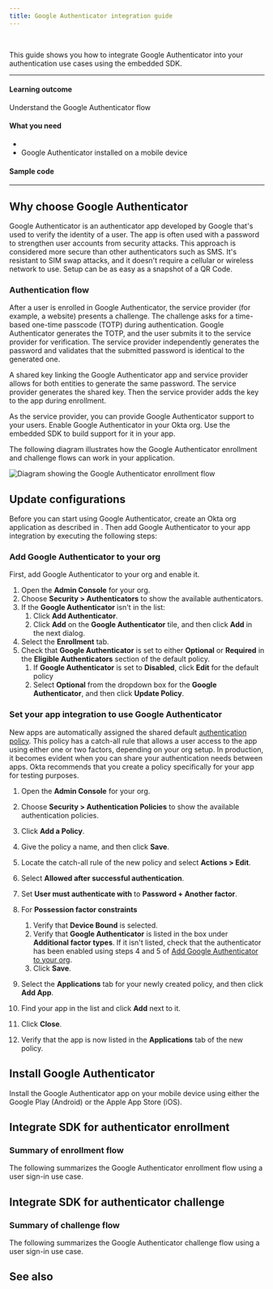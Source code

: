 ```yaml
---
title: Google Authenticator integration guide
---
```


<ApiLifecycle access="ie" /><br>

This guide shows you how to integrate Google Authenticator into your authentication use cases using the embedded SDK.

---
#### Learning outcome

Understand the Google Authenticator flow

#### What you need

* <StackSnippet snippet="oiesdksetup" />
* Google Authenticator installed on a mobile device

#### Sample code

<StackSnippet snippet="samplecode" />

---

## Why choose Google Authenticator

Google Authenticator is an authenticator app developed by Google that's used to verify the identity of a user. The app is often used with a password to strengthen user accounts from security attacks. This approach is considered more secure than other authenticators such as SMS. It's resistant to SIM swap attacks, and it doesn't require a cellular or wireless network to use. Setup can be as easy as a snapshot of a QR Code.

### Authentication flow

After a user is enrolled in Google Authenticator, the service provider (for example, a website) presents a challenge. The challenge asks for a time-based one-time passcode (TOTP) during authentication. Google Authenticator generates the TOTP, and the user submits it to the service provider for verification. The service provider independently generates the password and validates that the submitted password is identical to the generated one.

A shared key linking the Google Authenticator app and service provider allows for both entities to generate the same password. The service provider generates the shared key. Then the service provider adds the key to the app during enrollment.

As the service provider, you can provide Google Authenticator support to your users. Enable Google Authenticator in your Okta org. Use the embedded SDK to build support for it in your app.

The following diagram illustrates how the Google Authenticator enrollment and challenge flows can work in your application.

<div class="full">

![Diagram showing the Google Authenticator enrollment flow](/img/authenticators/authenticators-google-flow-overview.png)

</div>

## Update configurations

Before you can start using Google Authenticator, create an Okta org application as described in <StackSnippet snippet="orgconfigurepwdonly" inline/>. Then add Google Authenticator to your app integration by executing the following steps:

### Add Google Authenticator to your org

First, add Google Authenticator to your org and enable it.

1. Open the **Admin Console** for your org.
2. Choose **Security > Authenticators** to show the available authenticators.
3. If the **Google Authenticator** isn't in the list:
   1. Click **Add Authenticator**.
   2. Click **Add** on the **Google Authenticator** tile, and then click **Add** in the next dialog.
4. Select the **Enrollment** tab.
5. Check that **Google Authenticator** is set to either **Optional** or **Required** in the **Eligible Authenticators** section of the default policy.
   1. If **Google Authenticator** is set to **Disabled**, click **Edit** for the default policy
   2. Select **Optional** from the dropdown box for the **Google Authenticator**, and then click **Update Policy**.

### Set your app integration to use Google Authenticator

New apps are automatically assigned the shared default [authentication policy](https://help.okta.com/okta_help.htm?type=oie&id=ext-about-asop). This policy has a catch-all rule that allows a user access to the app using either one or two factors, depending on your org setup. In production, it becomes evident when you can share your authentication needs between apps. Okta recommends that you create a policy specifically for your app for testing purposes.

1. Open the **Admin Console** for your org.
2. Choose **Security > Authentication Policies** to show the available authentication policies.
3. Click **Add a Policy**.
4. Give the policy a name, and then click **Save**.
5. Locate the catch-all rule of the new policy and select **Actions > Edit**.
6. Select **Allowed after successful authentication**.
7. Set **User must authenticate with** to **Password + Another factor**.
8. For **Possession factor constraints**
   1. Verify that **Device Bound** is selected.
   2. Verify that **Google Authenticator** is listed in the box under **Additional factor types**. If it isn't listed, check that the authenticator has been enabled using steps 4 and 5 of [Add Google Authenticator to your org](#add-google-authenticator-to-your-org).
   3. Click **Save**.

9. Select the **Applications** tab for your newly created policy, and then click **Add App**.
10. Find your app in the list and click **Add** next to it.
11. Click **Close**.
12. Verify that the app is now listed in the **Applications** tab of the new policy.

## Install Google Authenticator

Install the Google Authenticator app on your mobile device using either the Google Play (Android) or the Apple App Store (iOS).

## Integrate SDK for authenticator enrollment

### Summary of enrollment flow

The following summarizes the Google Authenticator enrollment flow using a user sign-in use case.

<StackSnippet snippet="enrollmentintegrationsummary" />

<StackSnippet snippet="enrollmentintegrationsteps" />

## Integrate SDK for authenticator challenge

### Summary of challenge flow

The following summarizes the Google Authenticator challenge flow using a user sign-in use case.

<StackSnippet snippet="challengeintegrationsummary" />

<StackSnippet snippet="challengeintegrationsteps" />

## See also

<StackSnippet snippet="relatedusecases" />
